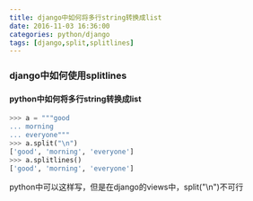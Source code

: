 ```yaml
---
title: django中如何将多行string转换成list
date: 2016-11-03 16:36:00
categories: python/django
tags: [django,split,splitlines]
---
```

### django中如何使用splitlines
#### python中如何将多行string转换成list
``` python
>>> a = """good
... morning
... everyone"""
>>> a.split("\n")
['good', 'morning', 'everyone']
>>> a.splitlines()
['good', 'morning', 'everyone']
```
python中可以这样写，但是在django的views中，split("\n")不可行